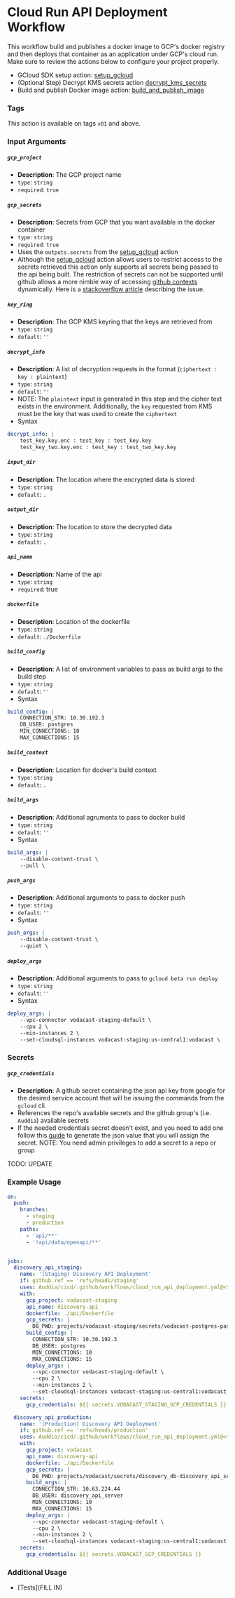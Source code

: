 # Cloud Run API Deployment Workflow
This workflow build and publishes a docker image to GCP's docker registry and then deploys that container as an application under GCP's cloud run. Make sure to review the actions below to configure your project properly. 

* GCloud SDK setup action: [setup_gcloud](../../actions/setup_gcloud/README.md)
* (Optional Step) Decrypt KMS secrets action [decrypt_kms_secrets](../../actions/decrypt_kms_secrets/README.md)
* Build and publish Docker image action: [build_and_publish_image](../../actions/build_and_publish_image/README.md)

### Tags
This action is available on tags `v01` and above.

### Input Arguments

##### `gcp_project`
* **Description**: The GCP project name
* `type`: `string`
* `required`: `true`

##### `gcp_secrets`
* **Description**: Secrets from GCP that you want available in the docker container
* `type`: `string`
* `required`: `true`
* Uses the `outputs.secrets` from the [setup_gcloud](../../actions/setup_gcloud/README.md) action
* Although the [setup_gcloud](../../actions/setup_gcloud/README.md) action allows users to restrict access to the secrets retrieved this action only supports all 
  secrets being passed to the api being built. The restriction of secrets can not be supported until github allows a more nimble way of accessing [github contexts](https://docs.github.com/en/actions/learn-github-actions/contexts#github-context) dynamically. 
  Here is a [stackoverflow article](https://stackoverflow.com/questions/61255989/dynamically-retrieve-github-actions-secret) describing the issue.

##### `key_ring`
* **Description**: The GCP KMS keyring that the keys are retrieved from
* `type`: `string`
* `default`: `''`

##### `decrypt_info`
* **Description**: A list of decryption requests in the format (`ciphertext : key : plaintext`)
* `type`: `string`
* `default`: `''`
* NOTE: The `plaintext` input is generated in this step and the cipher text exists in the environment. Additionally, the `key` requested from KMS must be the key that was used to create the `ciphertext`
* Syntax
```yaml
decrypt_info: |
    test_key.key.enc : test_key : test_key.key
    test_key_two.key.enc : test_key : test_two_key.key
```

##### `input_dir`
* **Description**: The location where the encrypted data is stored
* `type`: `string`
* `default`: `.`

##### `output_dir`
* **Description**: The location to store the decrypted data
* `type`: `string`
* `default`: `.`


##### `api_name`
* **Description**: Name of the api
* `type`: `string`
* `required`: true

##### `dockerfile`
* **Description**: Location of the dockerfile
* `type`: `string`
* `default`: `./Dockerfile`

##### `build_config`
* **Description**: A list of environment variables to pass as build args to the build step
* `type`: `string`
* `default`: `''`
* Syntax
```yaml
build_config: |
    CONNECTION_STR: 10.30.192.3
    DB_USER: postgres
    MIN_CONNECTIONS: 10
    MAX_CONNECTIONS: 15
```

##### `build_context`
* **Description**: Location for docker's build context
* `type`: `string`
* `default`: `.`

##### `build_args`
* **Description**: Additional agruments to pass to docker build
* `type`: `string`
* `default`: `''`
* Syntax
```yaml
build_args: |
    --disable-content-trust \
    --pull \
```

##### `push_args`
* **Description**: Additional arguments to pass to docker push
* `type`: `string`
* `default`: `''`
* Syntax
```yaml
push_args: |
    --disable-content-trust \
    --quiet \
```

##### `deploy_args`
* **Description**: Additional arguments to pass to `gcloud beta run deploy`
* `type`: `string`
* `default`: `''`
* Syntax
```yaml
deploy_args: |
    --vpc-connector vodacast-staging-default \
    --cpu 2 \
    --min-instances 2 \
    --set-cloudsql-instances vodacast-staging:us-central1:vodacast \
```

### Secrets

##### `gcp_credentials`
* **Description**: A github secret containing the json api key from google for the desired service account that will be issuing the commands from the `gcloud` cli.
* References the repo's available secrets and the github group's (i.e. `Auddia`) available secrets
* If the needed credentials secret doesn't exist, and you need to add one follow this [guide](https://cloud.google.com/docs/authentication/getting-started#create-service-account-console) to generate the json value that you will assign the secret. NOTE: You need admin privileges to add a secret to a repo or group

TODO: UPDATE
### Example Usage 
```yaml
on:
  push:
    branches:
      - staging
      - production
    paths:
      - 'api/**'
      - '!api/data/openapi/**'


jobs:
  discovery_api_staging:
    name: '(Staging) Discovery API Deployment'
    if: github.ref == 'refs/heads/staging'
    uses: Auddia/cicd/.github/workflows/cloud_run_api_deployment.yml@<tag>
    with:
      gcp_project: vodacast-staging
      api_name: discovery-api
      dockerfile: ./api/Dockerfile
      gcp_secrets: |
        DB_PWD: projects/vodacast-staging/secrets/vodacast-postgres-password
      build_config: |
        CONNECTION_STR: 10.30.192.3
        DB_USER: postgres
        MIN_CONNECTIONS: 10
        MAX_CONNECTIONS: 15
      deploy_args: |
        --vpc-connector vodacast-staging-default \
        --cpu 2 \
        --min-instances 2 \
        --set-cloudsql-instances vodacast-staging:us-central1:vodacast \
    secrets:
      gcp_credentials: ${{ secrets.VODACAST_STAGING_GCP_CREDENTIALS }}

  discovery_api_production:
    name: '(Production) Discovery API Deployment'
    if: github.ref == 'refs/heads/production'
    uses: Auddia/cicd/.github/workflows/cloud_run_api_deployment.yml@<tag>
    with:
      gcp_project: vodacast
      api_name: discovery-api
      dockerfile: ./api/Dockerfile
      gcp_secrets: |
        DB_PWD: projects/vodacast/secrets/discovery_db-discovery_api_server-password
      build_args: |
        CONNECTION_STR: 10.63.224.44
        DB_USER: discovery_api_server
        MIN_CONNECTIONS: 10
        MAX_CONNECTIONS: 15
      deploy_args: |
        --vpc-connector vodacast-staging-default \
        --cpu 2 \
        --min-instances 2 \
        --set-cloudsql-instances vodacast-staging:us-central1:vodacast \
    secrets:
      gcp_credentials: ${{ secrets.VODACAST_GCP_CREDENTIALS }}

```

### Additional Usage
* [Tests](FILL IN)